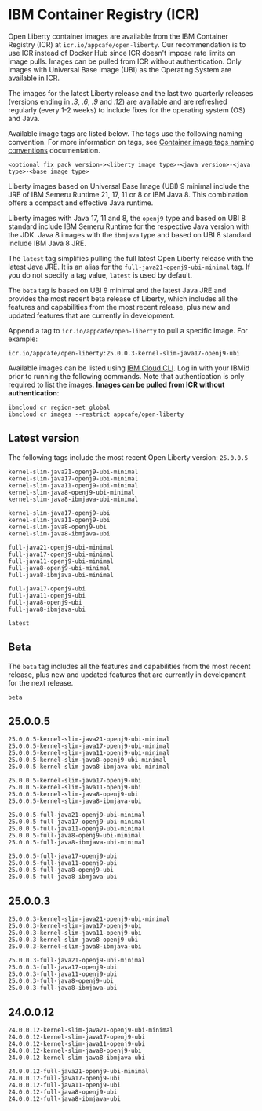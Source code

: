 
# IBM Container Registry (ICR)

Open Liberty container images are available from the IBM Container Registry (ICR) at `icr.io/appcafe/open-liberty`. Our recommendation is to use ICR instead of Docker Hub since ICR doesn't impose rate limits on image pulls. Images can be pulled from ICR without authentication. Only images with Universal Base Image (UBI) as the Operating System are available in ICR.

The images for the latest Liberty release and the last two quarterly releases (versions ending in _.3_, _.6_, _.9_ and _.12_) are available and are refreshed regularly (every 1-2 weeks) to include fixes for the operating system (OS) and Java.

Available image tags are listed below. The tags use the following naming convention. For more information on tags, see [Container image tags naming conventions](https://openliberty.io/docs/latest/container-images.html#tags) documentation.
```
<optional fix pack version-><liberty image type>-<java version>-<java type>-<base image type>
```

Liberty images based on Universal Base Image (UBI) 9 minimal include the JRE of IBM Semeru Runtime 21, 17, 11 or 8 or IBM Java 8. This combination offers a compact and effective Java runtime.

Liberty images with Java 17, 11 and 8, the `openj9` type and based on UBI 8 standard include IBM Semeru Runtime for the respective Java version with the JDK. Java 8 images with the `ibmjava` type and based on UBI 8 standard include IBM Java 8 JRE.

The `latest` tag simplifies pulling the full latest Open Liberty release with the latest Java JRE. It is an alias for the `full-java21-openj9-ubi-minimal` tag. If you do not specify a tag value, `latest` is used by default.

The `beta` tag is based on UBI 9 minimal and the latest Java JRE and provides the most recent beta release of Liberty, which includes all the features and capabilities from the most recent release, plus new and updated features that are currently in development.

Append a tag to `icr.io/appcafe/open-liberty` to pull a specific image. For example: 
```
icr.io/appcafe/open-liberty:25.0.0.3-kernel-slim-java17-openj9-ubi
```

Available images can be listed using [IBM Cloud CLI](https://cloud.ibm.com/docs/cli?topic=cli-getting-started). Log in with your IBMid prior to running the following commands. Note that authentication is only required to list the images. **Images can be pulled from ICR without authentication**: 
```
ibmcloud cr region-set global 
ibmcloud cr images --restrict appcafe/open-liberty
```

## Latest version

The following tags include the most recent Open Liberty version: `25.0.0.5`

```
kernel-slim-java21-openj9-ubi-minimal
kernel-slim-java17-openj9-ubi-minimal
kernel-slim-java11-openj9-ubi-minimal
kernel-slim-java8-openj9-ubi-minimal
kernel-slim-java8-ibmjava-ubi-minimal

kernel-slim-java17-openj9-ubi
kernel-slim-java11-openj9-ubi
kernel-slim-java8-openj9-ubi
kernel-slim-java8-ibmjava-ubi

full-java21-openj9-ubi-minimal
full-java17-openj9-ubi-minimal
full-java11-openj9-ubi-minimal
full-java8-openj9-ubi-minimal
full-java8-ibmjava-ubi-minimal

full-java17-openj9-ubi
full-java11-openj9-ubi
full-java8-openj9-ubi
full-java8-ibmjava-ubi

latest
```

## Beta

The `beta` tag includes all the features and capabilities from the most recent release, plus new and updated features that are currently in development for the next release.

```
beta
```

## 25.0.0.5

```
25.0.0.5-kernel-slim-java21-openj9-ubi-minimal
25.0.0.5-kernel-slim-java17-openj9-ubi-minimal
25.0.0.5-kernel-slim-java11-openj9-ubi-minimal
25.0.0.5-kernel-slim-java8-openj9-ubi-minimal
25.0.0.5-kernel-slim-java8-ibmjava-ubi-minimal

25.0.0.5-kernel-slim-java17-openj9-ubi
25.0.0.5-kernel-slim-java11-openj9-ubi
25.0.0.5-kernel-slim-java8-openj9-ubi
25.0.0.5-kernel-slim-java8-ibmjava-ubi

25.0.0.5-full-java21-openj9-ubi-minimal
25.0.0.5-full-java17-openj9-ubi-minimal
25.0.0.5-full-java11-openj9-ubi-minimal
25.0.0.5-full-java8-openj9-ubi-minimal
25.0.0.5-full-java8-ibmjava-ubi-minimal

25.0.0.5-full-java17-openj9-ubi
25.0.0.5-full-java11-openj9-ubi
25.0.0.5-full-java8-openj9-ubi
25.0.0.5-full-java8-ibmjava-ubi
```

## 25.0.0.3

```
25.0.0.3-kernel-slim-java21-openj9-ubi-minimal
25.0.0.3-kernel-slim-java17-openj9-ubi
25.0.0.3-kernel-slim-java11-openj9-ubi
25.0.0.3-kernel-slim-java8-openj9-ubi
25.0.0.3-kernel-slim-java8-ibmjava-ubi

25.0.0.3-full-java21-openj9-ubi-minimal
25.0.0.3-full-java17-openj9-ubi
25.0.0.3-full-java11-openj9-ubi
25.0.0.3-full-java8-openj9-ubi
25.0.0.3-full-java8-ibmjava-ubi
```

## 24.0.0.12

```
24.0.0.12-kernel-slim-java21-openj9-ubi-minimal
24.0.0.12-kernel-slim-java17-openj9-ubi
24.0.0.12-kernel-slim-java11-openj9-ubi
24.0.0.12-kernel-slim-java8-openj9-ubi
24.0.0.12-kernel-slim-java8-ibmjava-ubi

24.0.0.12-full-java21-openj9-ubi-minimal
24.0.0.12-full-java17-openj9-ubi
24.0.0.12-full-java11-openj9-ubi
24.0.0.12-full-java8-openj9-ubi
24.0.0.12-full-java8-ibmjava-ubi
```
